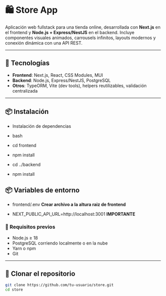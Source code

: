 # 🛍️ Store App

Aplicación web fullstack para una tienda online, desarrollada con **Next.js** en el frontend y **Node.js + Express/NestJS** en el backend. Incluye componentes visuales animados, carrousels infinitos, layouts modernos y conexión dinámica con una API REST.

---

## 🚀 Tecnologías

- **Frontend**: Next.js, React, CSS Modules, MUI
- **Backend**: Node.js, Express/NestJS, PostgreSQL
- **Otros**: TypeORM, Vite (dev tools), helpers reutilizables, validación centralizada

---

## 📦 Instalación

- Instalación de dependencias

- bash

- cd frontend
- npm install

- cd ../backend
- npm install

## 📦 Variables de entorno

- frontend/.env **Crear archivo a la altura raiz de frontend**

- NEXT_PUBLIC_API_URL=http://localhost:3001 **IMPORTANTE**


### 🔧 Requisitos previos

- Node.js ≥ 18
- PostgreSQL corriendo localmente o en la nube
- Yarn o npm
- Git

---

## 📁 Clonar el repositorio

```bash
git clone https://github.com/tu-usuario/store.git
cd store

